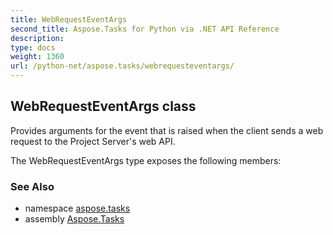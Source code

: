 ```yaml
---
title: WebRequestEventArgs
second_title: Aspose.Tasks for Python via .NET API Reference
description: 
type: docs
weight: 1360
url: /python-net/aspose.tasks/webrequesteventargs/
---
```


## WebRequestEventArgs class

Provides arguments for the event that is raised when the client sends a web request to the Project Server's web API.

The WebRequestEventArgs type exposes the following members:

### See Also

* namespace [aspose.tasks](/tasks/python-net/aspose.tasks/)
* assembly [Aspose.Tasks](/tasks/python-net/)


